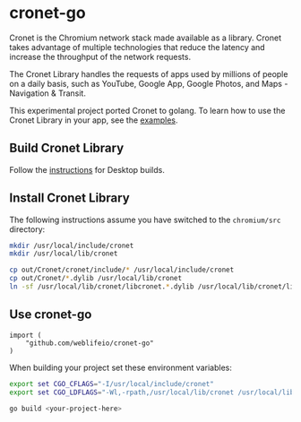# cronet-go

Cronet is the Chromium network stack made available as a library. Cronet takes advantage of multiple
technologies that reduce the latency and increase the throughput of the network requests.

The Cronet Library handles the requests of apps used by millions of people on a daily basis, such as YouTube, Google
App, Google Photos, and Maps - Navigation & Transit.

This experimental project ported Cronet to golang. To learn how to use the Cronet Library in
your app, see the [examples](./examples).

## Build Cronet Library

Follow the [instructions](https://chromium.googlesource.com/chromium/src/+/master/components/cronet/build_instructions.md#desktop-builds-targets-the-current-os) for Desktop builds.

## Install Cronet Library

The following instructions assume you have switched to the `chromium/src` directory:

```sh
mkdir /usr/local/include/cronet
mkdir /usr/local/lib/cronet

cp out/Cronet/cronet/include/* /usr/local/include/cronet
cp out/Cronet/*.dylib /usr/local/lib/cronet
ln -sf /usr/local/lib/cronet/libcronet.*.dylib /usr/local/lib/cronet/libcronet.dylib
```

## Use cronet-go

```
import (
	"github.com/weblifeio/cronet-go"
)
```

When building your project set these environment variables:

```sh
export set CGO_CFLAGS="-I/usr/local/include/cronet"
export set CGO_LDFLAGS="-Wl,-rpath,/usr/local/lib/cronet /usr/local/lib/cronet/libcronet.dylib"

go build <your-project-here>
```
